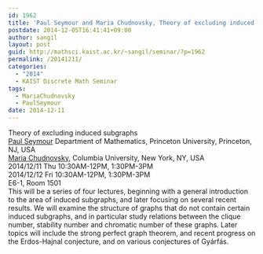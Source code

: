 ```yaml
---
id: 1962
title: 'Paul Seymour and Maria Chudnovsky, Theory of excluding induced subgraphs [KAIST CMC Annual Distinguished Lecture]'
postdate: 2014-12-05T16:41:41+09:00
author: sangil
layout: post
guid: http://mathsci.kaist.ac.kr/~sangil/seminar/?p=1962
permalink: /20141211/
categories:
  - "2014"
  - KAIST Discrete Math Seminar
tags:
  - MariaChudnovsky
  - PaulSeymour
date: 2014-12-11
---
```

<div class="talk">
  Theory of excluding induced subgraphs
</div>

<div class="speaker">
  <a href="http://www.math.princeton.edu/~pds/">Paul Seymour</a> Department of Mathematics, Princeton University, Princeton, NJ, USA
</div>

<div class="speaker">
  <a href="http://www.columbia.edu/~mc2775/">Maria Chudnovsky</a>, Columbia University, New York, NY, USA
</div>

<div class="date">
  2014/12/11 Thu 10:30AM-12PM, 1:30PM-3PM<br /> 2014/12/12 Fri 10:30AM-12PM, 1:30PM-3PM<br /> E6-1, Room 1501
</div>

<div class="abstract">
  This will be a series of four lectures, beginning with a general introduction to the area of induced subgraphs, and later focusing on several recent results. We will examine the structure of graphs that do not contain certain induced subgraphs, and in particular study relations between the clique number, stability number and chromatic number of these graphs. Later topics will include the strong perfect graph theorem, and recent progress on the Erdos-Hajnal conjecture, and on various conjectures of Gyárfás.
</div>